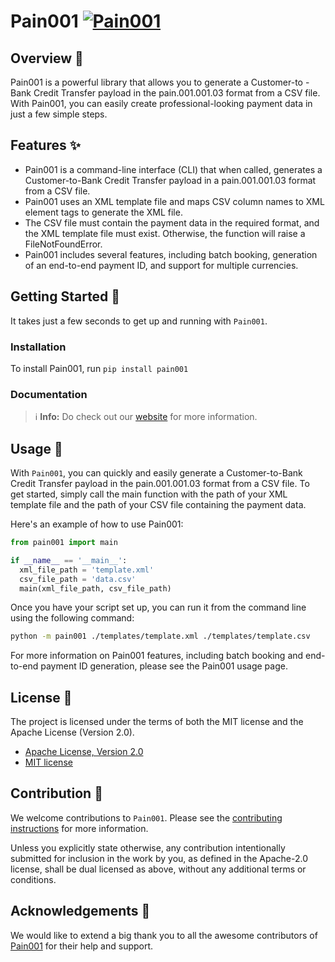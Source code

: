 # Pain001 [![Pain001](https://img.shields.io/pain001/pyversions/pain001.svg?style=for-the-badge)](https://github.com/sebastienrousseau/pain001)

## Overview 📖

Pain001 is a powerful library that allows you to generate a Customer-to
-Bank Credit Transfer payload in the pain.001.001.03 format from a CSV
file. With Pain001, you can easily create professional-looking payment
data in just a few simple steps.

## Features ✨

- Pain001 is a command-line interface (CLI) that when called, generates
  a Customer-to-Bank Credit Transfer payload in a pain.001.001.03 format
  from a CSV file.
- Pain001 uses an XML template file and maps CSV column names to XML
  element tags to generate the XML file.
- The CSV file must contain the payment data in the required format, and
  the XML template file must exist. Otherwise, the function will raise a FileNotFoundError.
- Pain001 includes several features, including batch booking, generation
  of an end-to-end payment ID, and support for multiple currencies.

## Getting Started 🚀

It takes just a few seconds to get up and running with `Pain001`.

### Installation

To install Pain001, run `pip install pain001`

### Documentation

> ℹ️ **Info:** Do check out our [website][0] for more information.

## Usage 📖

With `Pain001`, you can quickly and easily generate a Customer-to-Bank
Credit Transfer payload in the pain.001.001.03 format from a CSV file.
To get started, simply call the main function with the path of your XML
template file and the path of your CSV file containing the payment data.

Here's an example of how to use Pain001:

```python
from pain001 import main

if __name__ == '__main__':
  xml_file_path = 'template.xml'
  csv_file_path = 'data.csv'
  main(xml_file_path, csv_file_path)
```

Once you have your script set up, you can run it from the command line
using the following command:

```bash
python -m pain001 ./templates/template.xml ./templates/template.csv
```

For more information on Pain001 features, including batch booking and
end-to-end payment ID generation, please see the Pain001 usage page.

## License 📝

The project is licensed under the terms of both the MIT license and the
Apache License (Version 2.0).

- [Apache License, Version 2.0][1]
- [MIT license][2]

## Contribution 🤝

We welcome contributions to `Pain001`. Please see the
[contributing instructions][4] for more information.

Unless you explicitly state otherwise, any contribution intentionally
submitted for inclusion in the work by you, as defined in the
Apache-2.0 license, shall be dual licensed as above, without any
additional terms or conditions.

## Acknowledgements 💙

We would like to extend a big thank you to all the awesome contributors
of [Pain001][5] for their help and support.

[0]: https://pain001.co
[1]: https://opensource.org/license/apache-2-0/
[2]: http://opensource.org/licenses/MIT
[4]: https://github.com/sebastienrousseau/pain001/blob/main/CONTRIBUTING.md
[5]: https://github.com/sebastienrousseau/pain001/graphs/contributors
